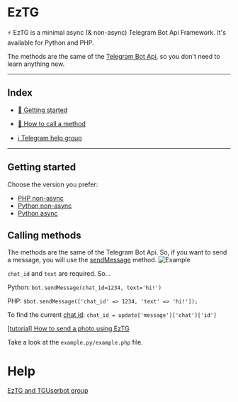 # EzTG

⚡️ EzTG is a minimal async (& non-async) Telegram Bot Api Framework.
It's available for Python and PHP.

The methods are the same of the [Telegram Bot Api](https://core.telegram.org/bots/api), so you don't need to learn anything new.


  

---

## Index

*  [🌟 Getting started](#getting-started)

*  [📖 How to call a method](#calling-methods)

*  [ℹ️ Telegram help group](#help)


---
## Getting started
Choose the version you prefer:

- [PHP non-async](https://github.com/peppelg/EzTG/tree/master/PHP/Standard)
- [Python non-async](https://github.com/peppelg/EzTG/tree/master/Python/Standard)
- [Python async](https://github.com/peppelg/EzTG/tree/master/Python/Async)


## Calling methods
The methods are the same of the Telegram Bot Api. So, if you want to send a message, you will use the [sendMessage](https://core.telegram.org/bots/api#sendmessage) method. 
![Example](https://i.imgur.com/XiNHYU4.png)

`chat_id` and `text` are required. So...

Python: `bot.sendMessage(chat_id=1234, text='hi!')`

PHP: `$bot.sendMessage(['chat_id' => 1234, 'text' => 'hi!']);`

To find the current [chat id](https://core.telegram.org/bots/api#chat): `chat_id = update['message']['chat']['id']`

[[tutorial] How to send a photo using EzTG](https://youtu.be/l7dSa7KS1S0)

Take a look at the `example.py/example.php` file.


# Help

[EzTG and TGUserbot group](https://t.me/joinchat/HIyPnk3GQ7525LpP62yIWA)

 